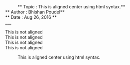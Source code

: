 <dd> ** Topic : This is aligned center using html syntax.** </dd>  
<dt> ** Author : Bhishan Poudel** </dt>
<dt> ** Date   : Aug 26, 2016 ** </dt>
___



This is not aligned   
This is not aligned   
This is not aligned   
This is not aligned   

<dd>This is aligned center using html syntax.</dd>



